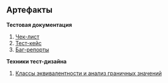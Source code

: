 ## Артефакты

**Тестовая документация**
1. [Чек-лист](https://github.com/everyrubb/portfolio_QA/blob/main/check_list.md)
2. [Тест-кейс](https://github.com/everyrubb/portfolio_QA/blob/main/test_case.md)
3. [Баг-репорты](https://github.com/everyrubb/portfolio_QA/blob/main/bug_reports/bug_reports.md)

**Техники тест-дизайна**

1. [Классы эквивалентности и анализ граничных значений ](https://github.com/everyrubb/portfolio_QA/blob/main/equivalence_class/equivalence_class.md)




